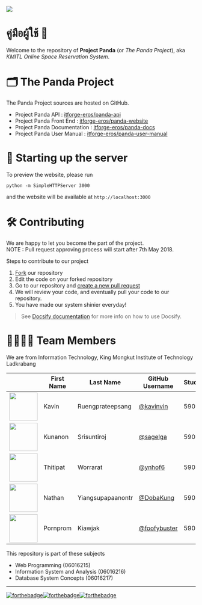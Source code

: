 ![](https://i.imgur.com/uteHb6I.png)
# คู่มือผู้ใช้ 🐼

Welcome to the repository of **Project Panda** (or _The Panda Project_), aka _KMITL Online Space Reservation System_.

# 🗂 The Panda Project
The Panda Project sources are hosted on GitHub.

* Project Panda API : [itforge-eros/panda-api](https://github.com/itforge-eros/panda-api)
* Project Panda Front End : [itforge-eros/panda-website](https://github.com/itforge-eros/panda-website)
* Project Panda Documentation : [itforge-eros/panda-docs](https://github.com/itforge-eros/panda-docs)
* Project Panda User Manual : [itforge-eros/panda-user-manual](https://github.com/itforge-eros/panda-user-manual)

# 🚀 Starting up the server
To preview the website, please run
```
python -m SimpleHTTPServer 3000
```
and the website will be available at `http://localhost:3000`

# 🛠 Contributing
We are happy to let you become the part of the project. <br>
NOTE : Pull request approving process will start after 7th May 2018.

Steps to contribute to our project
1. [Fork](https://help.github.com/articles/fork-a-repo/) our repository
2. Edit the code on your forked repository
3. Go to our repository and [create a new pull request](https://help.github.com/articles/creating-a-pull-request/)
4. We will review your code, and eventually pull your code to our repository.
5. You have made our system shinier everyday!

> See [Docsify documentation](https://docsify.js.org/) for more info on how to use Docsify.

# 👨‍👩‍👧‍👦 Team Members
We are from Information Technology, King Mongkut Institute of Technology Ladkrabang

||First Name|Last Name|GitHub Username|Student ID|
|:-:|--|------|---------------|---------|
|<img src="https://avatars1.githubusercontent.com/u/20960087" width="75px">|Kavin|Ruengprateepsang|[@kavinvin](https://github.com/kavinvin)|59070009|
|<img src="https://avatars3.githubusercontent.com/u/13056824" width="75px">|Kunanon|Srisuntiroj|[@sagelga](https://github.com/sagelga)|59070022|
|<img src="https://avatars2.githubusercontent.com/u/22119886" width="75px">|Thitipat|Worrarat|[@ynhof6](https://github.com/ynhof6)|59070043|
|<img src="https://avatars0.githubusercontent.com/u/3814520" width="75px">|Nathan|Yiangsupapaanontr|[@DobaKung](https://github.com/DobaKung)|59070087|
|<img src="https://avatars1.githubusercontent.com/u/20330195" width="75px">|Pornprom|Kiawjak|[@foofybuster](https://github.com/foofybuster)|59070113|

This repository is part of these subjects
- Web Programming (06016215)
- Information System and Analysis (06016216)
- Database System Concepts (06016217)

---

[![forthebadge](https://forthebadge.com/images/badges/built-with-love.svg)](https://forthebadge.com)[![forthebadge](https://forthebadge.com/images/badges/contains-cat-gifs.svg)](https://forthebadge.com)[![forthebadge](https://forthebadge.com/images/badges/powered-by-responsibility.svg)](https://forthebadge.com)
